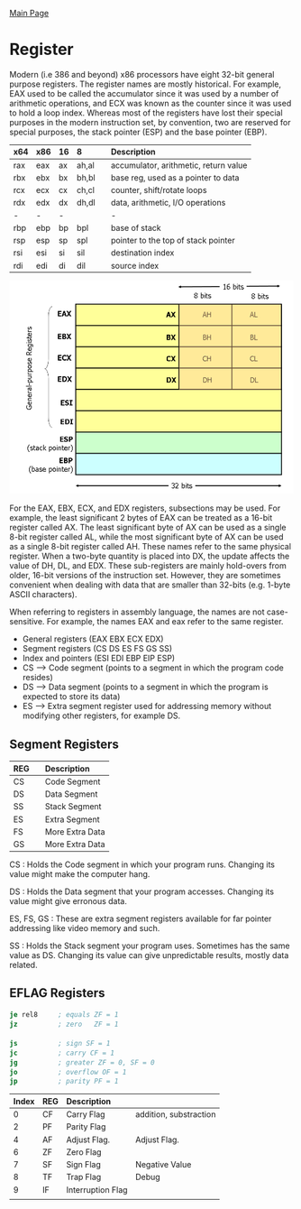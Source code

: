 [Main Page](../README.md)

# Register

Modern (i.e 386 and beyond) x86 processors have eight 32-bit general purpose registers. The register names are mostly historical. For example, EAX used to be called the accumulator since it was used by a number of arithmetic operations, and ECX was known as the counter since it was used to hold a loop index. Whereas most of the registers have lost their special purposes in the modern instruction set, by convention, two are reserved for special purposes, the stack pointer (ESP) and the base pointer (EBP).

| x64 | x86 | 16  | 8     |     | Description                           |
| :-- | :-- | :-- | :---- | :-- | :------------------------------------ |
| rax | eax | ax  | ah,al |     | accumulator, arithmetic, return value |
| rbx | ebx | bx  | bh,bl |     | base reg, used as a pointer to data   |
| rcx | ecx | cx  | ch,cl |     | counter, shift/rotate loops           |
| rdx | edx | dx  | dh,dl |     | data, arithmetic, I/O operations      |
| -   | -   | -   |       |     | -                                     |
| rbp | ebp | bp  | bpl   |     | base of stack                         |
| rsp | esp | sp  | spl   |     | pointer to the top of stack pointer   |
| rsi | esi | si  | sil   |     | destination index                     |
| rdi | edi | di  | dil   |     | source index                          |

![](./x86-registers.png)

For the EAX, EBX, ECX, and EDX registers, subsections may be used. For example, the least significant 2 bytes of EAX can be treated as a 16-bit register called AX. The least significant byte of AX can be used as a single 8-bit register called AL, while the most significant byte of AX can be used as a single 8-bit register called AH. These names refer to the same physical register. When a two-byte quantity is placed into DX, the update affects the value of DH, DL, and EDX. These sub-registers are mainly hold-overs from older, 16-bit versions of the instruction set. However, they are sometimes convenient when dealing with data that are smaller than 32-bits (e.g. 1-byte ASCII characters).

When referring to registers in assembly language, the names are not case-sensitive. For example, the names EAX and eax refer to the same register.

- General registers (EAX EBX ECX EDX)
- Segment registers (CS DS ES FS GS SS)
- Index and pointers (ESI EDI EBP EIP ESP)
- CS --> Code segment (points to a segment in which the program code resides) 
- DS --> Data segment (points to a segment in which the program is expected to store its data)
- ES --> Extra segment register used for addressing memory without modifying other registers, for example DS.

## Segment Registers

| REG |     | Description     |
| :-- | :-- | :-------------- |
| CS  |     | Code Segment    |
| DS  |     | Data Segment    |
| SS  |     | Stack Segment   |
| ES  |     | Extra Segment   |
| FS  |     | More Extra Data |
| GS  |     | More Extra Data |

CS : Holds the Code segment in which your program runs. Changing its value might make the computer hang.

DS : Holds the Data segment that your program accesses. Changing its value might give erronous data.

ES, FS, GS : These are extra segment registers available for far pointer addressing like video memory and such.

SS : Holds the Stack segment your program uses. Sometimes has the same value as DS. Changing its value can give unpredictable results, mostly data related.

## EFLAG Registers

```asm
je rel8     ; equals ZF = 1
jz          ; zero   ZF = 1

js          ; sign SF = 1
jc          ; carry CF = 1
jg          ; greater ZF = 0, SF = 0
jo          ; overflow OF = 1
jp          ; parity PF = 1


```

| Index | REG | Description       |                        |
| :---- | :-- | :---------------- | :--------------------- |
| 0     | CF  | Carry Flag        | addition, substraction |
| 2     | PF  | Parity Flag       |                        |
| 4     | AF  | Adjust Flag.      | Adjust Flag.           |
| 6     | ZF  | Zero Flag         |                        |
| 7     | SF  | Sign Flag         | Negative Value         |
| 8     | TF  | Trap Flag         | Debug                  |
| 9     | IF  | Interruption Flag |                        |
|       |     |                   |                        |
